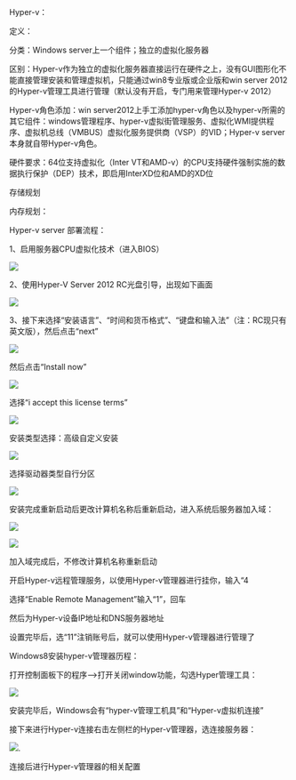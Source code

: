 Hyper-v：

定义：

分类：Windows server上一个组件；独立的虚拟化服务器

区别：Hyper-v作为独立的虚拟化服务器直接运行在硬件之上，没有GUI图形化不能直接管理安装和管理虚拟机，只能通过win8专业版或企业版和win server 2012 的Hyper-v管理工具进行管理（默认没有开启，专门用来管理Hyper-v 2012）

Hyper-v角色添加：win server2012上手工添加hyper-v角色以及hyper-v所需的其它组件：windows管理程序、hyper-v虚拟街管理服务、虚拟化WMI提供程序、虚拟机总线（VMBUS）虚拟化服务提供商（VSP）的VID；Hyper-v server本身就自带Hyper-v角色。

硬件要求：64位支持虚拟化（Inter VT和AMD-v）的CPU支持硬件强制实施的数据执行保护（DEP）技术，即启用InterXD位和AMD的XD位

存储规划

内存规划：

Hyper-v server 部署流程：

1、启用服务器CPU虚拟化技术（进入BIOS）

![](/assets/启用CPU虚拟化.png)

2、使用Hyper-V Server 2012 RC光盘引导，出现如下画面

![](/assets/hyper-v安装起始界面.png)

3、接下来选择“安装语言”、“时间和货币格式”、“键盘和输入法”（注：RC现只有英文版），然后点击“next”

![](/assets/语言时间.png)

然后点击“Install now”

![](/assets/Hyper-v安装界面.png)

选择“i accept this license terms”

![](/assets/Hyper-v同意协议.png)

安装类型选择：高级自定义安装

![](/assets/Hyper-v高级自定义安装.png)

选择驱动器类型自行分区

![](/assets/驱动器类型并分区.png)

安装完成重新启动后更改计算机名称后重新启动，进入系统后服务器加入域：

![](/assets/Hyper-v服务器加入域.png)

![](/assets/加域.png)

加入域完成后，不修改计算机名称重新启动

开启Hyper-v远程管理服务，以使用Hyper-v管理器进行挂你，输入“4

选择“Enable Remote Management”输入“1”，回车

然后为Hyper-v设备IP地址和DNS服务器地址

设置完毕后，选“11”注销账号后，就可以使用Hyper-v管理器进行管理了

Windows8安装hyper-v管理器历程：

打开控制面板下的程序--&gt;打开关闭window功能，勾选Hyper管理工具：

![](/assets/Hyper管理工具.png)

安装完毕后，Windows会有“hyper-v管理工机具”和“Hyper-v虚拟机连接”

接下来进行Hyper-v连接右击左侧栏的Hyper-v管理器，选连接服务器：

![](/assets/连接Hyper-v服务器.png).

连接后进行Hyper-v管理器的相关配置




